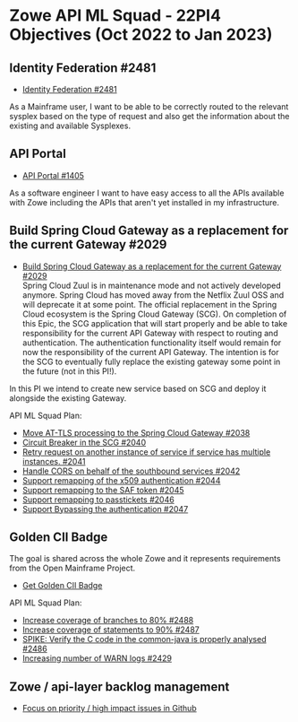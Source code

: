 # Zowe API ML Squad - 22PI4 Objectives (Oct 2022 to Jan 2023)

## Identity Federation #2481

* [Identity Federation #2481](https://github.com/zowe/api-layer/issues/2481)

As a Mainframe user, I want to be able to be correctly routed to the relevant sysplex based on the type of request and also get the information about the existing and available Sysplexes. 

## API Portal

* [API Portal #1405](https://github.com/zowe/api-layer/issues/1405)

As a software engineer I want to have easy access to all the APIs available with Zowe including the APIs that aren't yet installed in my infrastructure. 

## Build Spring Cloud Gateway as a replacement for the current Gateway #2029

* [Build Spring Cloud Gateway as a replacement for the current Gateway #2029](https://github.com/zowe/api-layer/issues/2029)  
Spring Cloud Zuul is in maintenance mode and not actively developed anymore. Spring Cloud has moved away from the Netflix Zuul OSS and will deprecate it at some point. The official replacement in the Spring Cloud ecosystem is the Spring Cloud Gateway (SCG). On completion of this Epic, the SCG application that will start properly and be able to take responsibility for the current API Gateway with respect to routing and authentication. The authentication functionality itself would remain for now the responsibility of the current API Gateway. The intention is for the SCG to eventually fully replace the existing gateway some point in the future (not in this PI!).  

In this PI we intend to create new service based on SCG and deploy it alongside the existing Gateway. 

API ML Squad Plan:  
- [Move AT-TLS processing to the Spring Cloud Gateway #2038](https://github.com/zowe/api-layer/issues/2038)  
- [Circuit Breaker in the SCG #2040](https://github.com/zowe/api-layer/issues/2040)
- [Retry request on another instance of service if service has multiple instances. #2041](https://github.com/zowe/api-layer/issues/2041)  
- [Handle CORS on behalf of the southbound services #2042](https://github.com/zowe/api-layer/issues/2042)
- [Support remapping of the x509 authentication #2044](https://github.com/zowe/api-layer/issues/2044)
- [Support remapping to the SAF token #2045](https://github.com/zowe/api-layer/issues/2045)
- [Support remapping to passtickets #2046](https://github.com/zowe/api-layer/issues/2046)
- [Support Bypassing the authentication #2047](https://github.com/zowe/api-layer/issues/2047)  

## Golden CII Badge

The goal is shared across the whole Zowe and it represents requirements from the Open Mainframe Project. 

* [Get Golden CII Badge](https://github.com/zowe/community/issues/1279)

API ML Squad Plan:

- [Increase coverage of branches to 80% #2488](https://github.com/zowe/api-layer/issues/2488)  
- [Increase coverage of statements to 90% #2487](https://github.com/zowe/api-layer/issues/2487)  
- [SPIKE: Verify the C code in the common-java is properly analysed #2486](https://github.com/zowe/api-layer/issues/2486)  
- [Increasing number of WARN logs #2429](https://github.com/zowe/api-layer/issues/2429)  

## Zowe / api-layer backlog management

* [Focus on priority / high impact issues in Github](https://github.com/zowe/api-layer/labels/22PI1)
